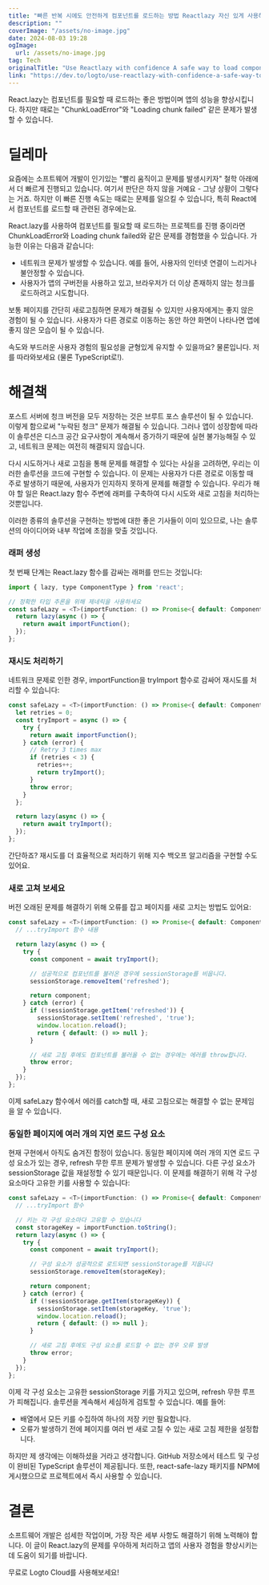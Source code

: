 ```yaml
---
title: "빠른 반복 시에도 안전하게 컴포넌트를 로드하는 방법 Reactlazy 자신 있게 사용하기"
description: ""
coverImage: "/assets/no-image.jpg"
date: 2024-08-03 19:28
ogImage: 
  url: /assets/no-image.jpg
tag: Tech
originalTitle: "Use Reactlazy with confidence A safe way to load components when iterating fast"
link: "https://dev.to/logto/use-reactlazy-with-confidence-a-safe-way-to-load-components-when-iterating-fast-1gkh"
---
```



React.lazy는 컴포넌트를 필요할 때 로드하는 좋은 방법이며 앱의 성능을 향상시킵니다. 하지만 때로는 "ChunkLoadError"와 "Loading chunk failed" 같은 문제가 발생할 수 있습니다.

# 딜레마

요즘에는 소프트웨어 개발이 인기있는 "빨리 움직이고 문제를 발생시키자" 철학 아래에서 더 빠르게 진행되고 있습니다. 여기서 판단은 하지 않을 거예요 - 그냥 상황이 그렇다는 거죠. 하지만 이 빠른 진행 속도는 때로는 문제를 일으킬 수 있습니다, 특히 React에서 컴포넌트를 로드할 때 관련된 경우에는요.

React.lazy를 사용하여 컴포넌트를 필요할 때 로드하는 프로젝트를 진행 중이라면 ChunkLoadError와 Loading chunk failed와 같은 문제를 경험했을 수 있습니다. 가능한 이유는 다음과 같습니다:

<div class="content-ad"></div>

- 네트워크 문제가 발생할 수 있습니다. 예를 들어, 사용자의 인터넷 연결이 느리거나 불안정할 수 있습니다.
- 사용자가 앱의 구버전을 사용하고 있고, 브라우저가 더 이상 존재하지 않는 청크를로드하려고 시도합니다.

보통 페이지를 간단히 새로고침하면 문제가 해결될 수 있지만 사용자에게는 좋지 않은 경험이 될 수 있습니다. 사용자가 다른 경로로 이동하는 동안 하얀 화면이 나타나면 앱에 좋지 않은 모습이 될 수 있습니다.

속도와 부드러운 사용자 경험의 필요성을 균형있게 유지할 수 있을까요? 물론입니다. 저를 따라와보세요 (물론 TypeScript로!).

# 해결책

<div class="content-ad"></div>

포스트 서버에 청크 버전을 모두 저장하는 것은 브루트 포스 솔루션이 될 수 있습니다. 이렇게 함으로써 "누락된 청크" 문제가 해결될 수 있습니다. 그러나 앱이 성장함에 따라 이 솔루션은 디스크 공간 요구사항이 계속해서 증가하기 때문에 실현 불가능해질 수 있고, 네트워크 문제는 여전히 해결되지 않습니다.

다시 시도하거나 새로 고침을 통해 문제를 해결할 수 있다는 사실을 고려하면, 우리는 이러한 솔루션을 코드에 구현할 수 있습니다. 이 문제는 사용자가 다른 경로로 이동할 때 주로 발생하기 때문에, 사용자가 인지하지 못하게 문제를 해결할 수 있습니다. 우리가 해야 할 일은 React.lazy 함수 주변에 래퍼를 구축하여 다시 시도와 새로 고침을 처리하는 것뿐입니다.

이러한 종류의 솔루션을 구현하는 방법에 대한 좋은 기사들이 이미 있으므로, 나는 솔루션의 아이디어와 내부 작업에 초점을 맞출 것입니다.

### 래퍼 생성

<div class="content-ad"></div>

첫 번째 단계는 React.lazy 함수를 감싸는 래퍼를 만드는 것입니다:

```js
import { lazy, type ComponentType } from 'react';

// 정확한 타입 추론을 위해 제네릭을 사용하세요
const safeLazy = <T>(importFunction: () => Promise<{ default: ComponentType<T> }>) => {
  return lazy(async () => {
    return await importFunction();
  });
};
```

### 재시도 처리하기

네트워크 문제로 인한 경우, importFunction을 tryImport 함수로 감싸어 재시도를 처리할 수 있습니다:

<div class="content-ad"></div>

```js
const safeLazy = <T>(importFunction: () => Promise<{ default: ComponentType<T> }>) => {
  let retries = 0;
  const tryImport = async () => {
    try {
      return await importFunction();
    } catch (error) {
      // Retry 3 times max
      if (retries < 3) {
        retries++;
        return tryImport();
      }
      throw error;
    }
  };

  return lazy(async () => {
    return await tryImport();
  });
};
```

간단하죠? 재시도를 더 효율적으로 처리하기 위해 지수 백오프 알고리즘을 구현할 수도 있어요.

### 새로 고쳐 보세요

버전 오래된 문제를 해결하기 위해 오류를 잡고 페이지를 새로 고치는 방법도 있어요:

<div class="content-ad"></div>

```js
const safeLazy = <T>(importFunction: () => Promise<{ default: ComponentType<T> }>) => {
  // ...tryImport 함수 내용

  return lazy(async () => {
    try {
      const component = await tryImport();

      // 성공적으로 컴포넌트를 불러온 경우에 sessionStorage를 비웁니다.
      sessionStorage.removeItem('refreshed');

      return component;
    } catch (error) {
      if (!sessionStorage.getItem('refreshed')) {
        sessionStorage.setItem('refreshed', 'true');
        window.location.reload();
        return { default: () => null };
      }

      // 새로 고침 후에도 컴포넌트를 불러올 수 없는 경우에는 에러를 throw합니다.
      throw error;
    }
  });
};
```

이제 safeLazy 함수에서 에러를 catch할 때, 새로 고침으로는 해결할 수 없는 문제임을 알 수 있습니다.

<div class="content-ad"></div>

### 동일한 페이지에 여러 개의 지연 로드 구성 요소

현재 구현에서 아직도 숨겨진 함정이 있습니다. 동일한 페이지에 여러 개의 지연 로드 구성 요소가 있는 경우, refresh 무한 루프 문제가 발생할 수 있습니다. 다른 구성 요소가 sessionStorage 값을 재설정할 수 있기 때문입니다. 이 문제를 해결하기 위해 각 구성 요소마다 고유한 키를 사용할 수 있습니다:

```js
const safeLazy = <T>(importFunction: () => Promise<{ default: ComponentType<T> }>) => {
  // ...tryImport 함수

  // 키는 각 구성 요소마다 고유할 수 있습니다
  const storageKey = importFunction.toString();
  return lazy(async () => {
    try {
      const component = await tryImport();

      // 구성 요소가 성공적으로 로드되면 sessionStorage를 지웁니다
      sessionStorage.removeItem(storageKey);

      return component;
    } catch (error) {
      if (!sessionStorage.getItem(storageKey)) {
        sessionStorage.setItem(storageKey, 'true');
        window.location.reload();
        return { default: () => null };
      }

      // 새로 고침 후에도 구성 요소를 로드할 수 없는 경우 오류 발생
      throw error;
    }
  });
};
```

이제 각 구성 요소는 고유한 sessionStorage 키를 가지고 있으며, refresh 무한 루프가 피해집니다. 솔루션을 계속해서 세심하게 검토할 수 있습니다. 예를 들어:

<div class="content-ad"></div>

- 배열에서 모든 키를 수집하여 하나의 저장 키만 필요합니다.
- 오류가 발생하기 전에 페이지를 여러 번 새로 고칠 수 있는 새로 고침 제한을 설정합니다.

하지만 제 생각에는 이해하셨을 거라고 생각합니다. GitHub 저장소에서 테스트 및 구성이 완비된 TypeScript 솔루션이 제공됩니다. 또한, react-safe-lazy 패키지를 NPM에 게시했으므로 프로젝트에서 즉시 사용할 수 있습니다.

# 결론

소프트웨어 개발은 섬세한 작업이며, 가장 작은 세부 사항도 해결하기 위해 노력해야 합니다. 이 글이 React.lazy의 문제를 우아하게 처리하고 앱의 사용자 경험을 향상시키는 데 도움이 되기를 바랍니다.

<div class="content-ad"></div>

무료로 Logto Cloud를 사용해보세요!